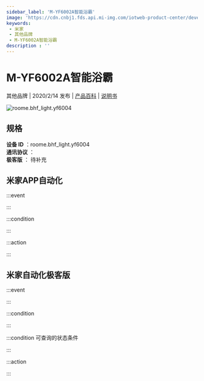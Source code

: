 ```yaml
---
sidebar_label: 'M-YF6002A智能浴霸'
image: 'https://cdn.cnbj1.fds.api.mi-img.com/iotweb-product-center/developer_1578993382223bEue2v9W.png?GalaxyAccessKeyId=AKVGLQWBOVIRQ3XLEW&Expires=9223372036854775807&Signature=okpGHe4B4G8to+BWOCk+yOXUVp0='
keywords: 
 - 米家
 - 其他品牌
 - M-YF6002A智能浴霸
description : ''
---
```

# M-YF6002A智能浴霸

其他品牌 | 2020/2/14 发布 | [产品百科](https://home.mi.com/webapp/content/baike/product/index.html?model=roome.bhf_light.yf6004/) | [说明书](https://home.mi.com/views/introduction.html?model=roome.bhf_light.yf6004&region=cn)

![roome.bhf_light.yf6004](https://cdn.cnbj1.fds.api.mi-img.com/iotweb-product-center/developer_1578993382223bEue2v9W.png?GalaxyAccessKeyId=AKVGLQWBOVIRQ3XLEW&Expires=9223372036854775807&Signature=okpGHe4B4G8to+BWOCk+yOXUVp0=)

## 规格  
> 
**设备 ID** ：roome.bhf_light.yf6004  
**通讯协议** ：  
**极客版**  ： 待补充 


## 米家APP自动化  

:::event  

:::

:::condition  

:::

:::action   

:::

## 米家自动化极客版  

:::event  

:::

:::condition  

:::

:::condition 可查询的状态条件  

:::

:::action  

:::

        
